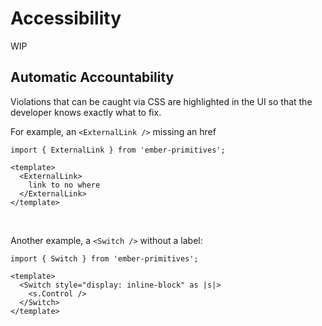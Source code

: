 # Accessibility

WIP

## Automatic Accountability

Violations that can be caught via CSS are highlighted in the UI so that the developer knows exactly what to fix.

For example, an `<ExternalLink />` missing an href

```gjs live no-shadow
import { ExternalLink } from 'ember-primitives';

<template>
  <ExternalLink>
    link to no where
  </ExternalLink>
</template>
```

<br>

Another example, a `<Switch />` without a label:

```gjs live no-shadow
import { Switch } from 'ember-primitives';

<template>
  <Switch style="display: inline-block" as |s|>
    <s.Control />
  </Switch>
</template>
```
